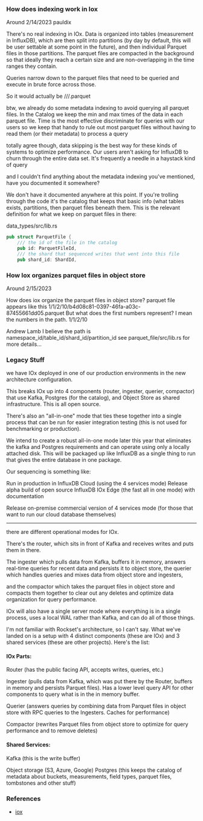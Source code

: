 

### How does indexing work in Iox

Around 2/14/2023
pauldix

There's no real indexing in IOx. Data is organized into tables (measurement in InfluxDB), which are then split into partitions (by day by default, this will be user settable at some point in the future), and then individual Parquet files in those partitions. The parquet files are compacted in the background so that ideally they reach a certain size and are non-overlapping in the time ranges they contain.

Queries narrow down to the parquet files that need to be queried and execute in brute force across those.

So it would actually be <db>/<table>/<yyyy-mm-dd>/<chunk id>.parquet

btw, we already do some metadata indexing to avoid querying all parquet files. In the Catalog we keep the min and max times of the data in each parquet file. Time is the most effective discriminate for queries with our users so we keep that handy to rule out most parquet files without having to read them (or their metadata) to process a query

totally agree though, data skipping is the best way for these kinds of systems to optimize performance. Our users aren't asking for InfluxDB to churn through the entire data set. It's frequently a needle in a haystack kind of query

and I couldn't find anything about the metadata indexing you've mentioned, have you documented it somewhere?

We don't have it documented anywhere at this point. If you're trolling through the code it's the catalog that keeps that basic info (what tables exists, partitions, then parquet files beneath them. This is the relevant definition for what we keep on parquet files in there:

data_types/src/lib.rs

```rust
pub struct ParquetFile {
    /// the id of the file in the catalog
    pub id: ParquetFileId,
    /// the shard that sequenced writes that went into this file
    pub shard_id: ShardId,
```

### How Iox organizes parquet files in object store
Around 2/15/2023

How does iox organize the parquet files in object store? parquet file appears like this 1/1/2/10/b4d08c81-0397-46fa-a03c-87455661dd05.parquet
But what does the first numbers represent? I mean the numbers in the path. 1/1/2/10

Andrew Lamb
I believe the path is
namespace_id/table_id/shard_id/partition_id
see parquet_file/src/lib.rs for more details...

### Legacy Stuff

we have IOx deployed in one of our production environments in the new architecture configuration.

This breaks IOx up into 4 components (router, ingester, querier, compactor) that use Kafka, Postgres (for the catalog), and Object Store as shared infrastructure. This is all open source.

There's also an "all-in-one" mode that ties these together into a single process that can be run for easier integration testing (this is not used for benchmarking or production).

We intend to create a robust all-in-one mode later this year that eliminates the kafka and Postgres requirements and can operate using only a locally attached disk. This will be packaged up like InfluxDB as a single thing to run that gives the entire database in one package.

Our sequencing is something like:

Run in production in InfluxDB Cloud (using the 4 services mode)
Release alpha build of open source InfluxDB IOx Edge (the fast all in one mode) with documentation

Release on-premise commercial version of 4 services mode (for those that want to run our cloud database themselves)

<hr>

there are different operational modes for IOx.

There's the router, which sits in front of Kafka and receives writes and puts them in there.

The ingester which pulls data from Kafka, buffers it in memory, answers real-time queries for recent data and persists it to object store, the querier which handles queries and mixes data from object store and ingesters,

and the compactor which takes the parquet files in object store and compacts them together to clear out any deletes and optimize data organization for query performance.

IOx will also have a single server mode where everything is in a single process, uses a local WAL rather than Kafka, and can do all of those things.


I'm not familiar with Rockset's architecture, so I can't say. What we've landed on is a setup with 4 distinct components (these are IOx) and 3 shared services (these are other projects). Here's the list:

#### IOx Parts:

Router (has the public facing API, accepts writes, queries, etc.)

Ingester (pulls data from Kafka, which was put there by the Router, buffers in memory and persists Parquet files). Has a lower level query API for other components to query what is in the in memory buffer.

Querier (answers queries by combining data from Parquet files in object store with RPC queries to the Ingesters. Caches for performance)

Compactor (rewrites Parquet files from object store to optimize for query performance and to remove deletes)

#### Shared Services:

Kafka (this is the write buffer)

Object storage (S3, Azure, Google)
Postgres (this keeps the catalog of metadata about buckets, measurements, field types, parquet files, tombstones and other stuff)

### References
* [iox](./iox.md)
